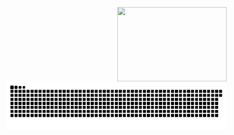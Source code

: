 <p><img align="right" height="170" width="250" src="https://tenor.com/view/giga-gigacat-cat-mewing-mogging-gif-12429734670640119345.gif" /></p>

<br/>

#

![𝙶𝚒𝚝𝚑𝚞𝚋 𝙲𝚘𝚗𝚝𝚛𝚒𝚋𝚞𝚝𝚒𝚘𝚗 𝙶𝚛𝚊𝚙𝚑](https://github.com/GovindSingh9447/GovindSingh9447/blob/main/github-contribution-grid-snake.svg)



